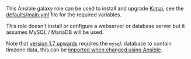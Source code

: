 This Ansible galaxy role can be used to install and upgrade [Kimai](https://www.kimai.org/), see the [defaults/main.yml](defaults/main.yml) file for the required variables.

This role doesn't install or configure a webserver or database server but it assumes MySQL / MariaDB will be used.

Note that [version 1.7 upwards](https://github.com/kevinpapst/kimai2/blob/master/UPGRADING.md) requires the `mysql` database to contain timzone data, this can be [imported when changed using Ansible](https://git.coop/webarch/mariadb/blob/master/tasks/tz.yml).
